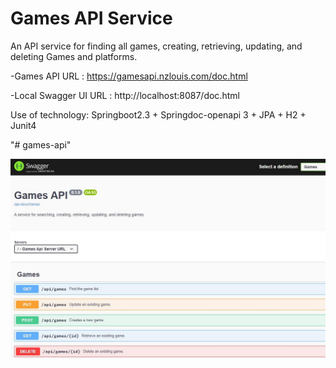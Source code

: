 # Games API Service
An API service for finding all games, creating, retrieving, updating, and deleting Games and platforms.

-Games API URL : https://gamesapi.nzlouis.com/doc.html

-Local Swagger UI URL : http://localhost:8087/doc.html

Use of technology: Springboot2.3 + Springdoc-openapi 3 + JPA + H2 + Junit4

"# games-api" 

![](src/main/resources/Games.jpg)